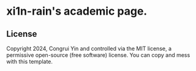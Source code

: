 # xi1n-rain's academic page.

## License

Copyright 2024, Congrui Yin and controlled via the MIT license, a permissive open-source (free software) license. You can copy and mess with this template.
